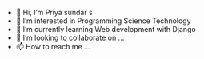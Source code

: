 - 👋 Hi, I’m Priya sundar s
- 👀 I’m interested in Programming  Science Technology
- 🌱 I’m currently learning Web development with Django 
- 💞️ I’m looking to collaborate on ...
- 📫 How to reach me ...

<!---
nicky1707/nicky1707 is a ✨ special ✨ repository because its `README.md` (this file) appears on your GitHub profile.
You can click the Preview link to take a look at your changes.
--->

